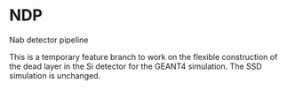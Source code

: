 # NDP
Nab detector pipeline

This is a temporary feature branch to work on the flexible construction of the dead layer in the Si detector for the GEANT4 simulation.
The SSD simulation is unchanged.
